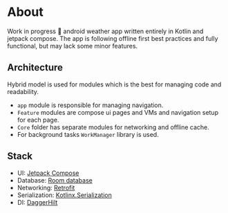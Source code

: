 # About
Work in progress 🚧 android weather app written entirely in Kotlin and jetpack compose. The app is following offline first best practices and fully functional, but may lack some minor features.
## Architecture
Hybrid model is used for modules which is the best for managing code and readability.
* `app` module is responsible for managing navigation.
* `Feature` modules are compose ui pages and VMs and navigation setup for each page.
* `Core` folder has separate modules for networking and offline cache.
* For background tasks `WorkManager` library is used.
## Stack
* UI: [Jetpack Compose]()
* Database: [Room database]()
* Networking: [Retrofit]()
* Serialization: [Kotlinx.Serialization]()
* DI: [DaggerHilt]()
